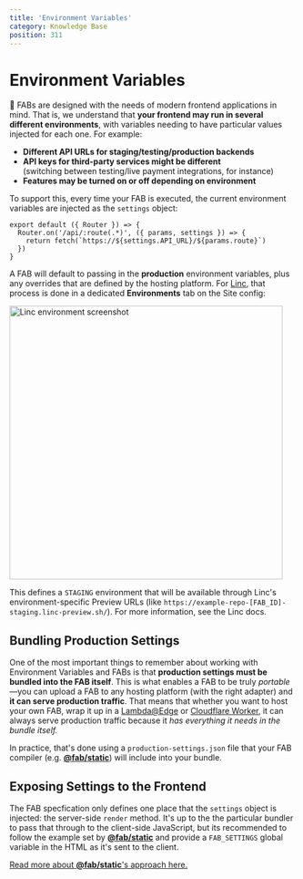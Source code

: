 ```yaml
---
title: 'Environment Variables'
category: Knowledge Base
position: 311
---
```


# Environment Variables

💎 FABs are designed with the needs of modern frontend applications in mind. That is, we understand that **your frontend may run in several different environments**, with variables needing to have particular values injected for each one. For example:

- **Different API URLs for staging/testing/production backends**
- **API keys for third-party services might be different<br/>**
  (switching between testing/live payment integrations, for instance)
- **Features may be turned on or off depending on environment**

To support this, every time your FAB is executed, the current environment variables are injected as the `settings` object:

```js[proxy-api.js]
export default ({ Router }) => {
  Router.on('/api/:route(.*)', ({ params, settings }) => {
    return fetch(`https://${settings.API_URL}/${params.route}`)
  })
}
```

A FAB will default to passing in the **production** environment variables, plus any overrides that are defined by the hosting platform. For [Linc](https://linc.sh), that process is done in a dedicated **Environments** tab on the Site config:

<a href="https://user-images.githubusercontent.com/23264/53847006-35035080-4003-11e9-80d3-b3b3706c6907.png" target="_blank">
<img width="480" align="center" alt="Linc environment screenshot" src="https://user-images.githubusercontent.com/23264/53847006-35035080-4003-11e9-80d3-b3b3706c6907.png"/>
</a>

This defines a `STAGING` environment that will be available through Linc's environment-specific Preview URLs (like `https://example-repo-[FAB_ID]-staging.linc-preview.sh/`). For more information, see the Linc docs.

## Bundling Production Settings

One of the most important things to remember about working with Environment Variables and FABs is that **production settings must be bundled into the FAB itself**. This is what enables a FAB to be truly _portable_—you can upload a FAB to any hosting platform (with the right adapter) and **it can serve production traffic**. That means that whether you want to host your own FAB, wrap it up in a [Lambda@Edge](https://github.com/fab-spec/lambda-edge-packager) or [Cloudflare Worker](https://github.com/fab-spec/cloudflare-workers-packager), it can always serve production traffic because it _has everything it needs in the bundle itself._

In practice, that's done using a `production-settings.json` file that your FAB compiler (e.g. [**@fab/static**](/packages/fab-static#environment-variables)) will include into your bundle.

## Exposing Settings to the Frontend

The FAB specfication only defines one place that the `settings` object is injected: the server-side `render` method. It's up to the the particular bundler to pass that through to the client-side JavaScript, but its recommended to follow the example set by [**@fab/static**](/packages/fab-static#environment-variables) and provide a `FAB_SETTINGS` global variable in the HTML as it's sent to the client.

[Read more about **@fab/static**'s approach here.](/packages/fab-static#accessing-environment-variables-at-runtime)
